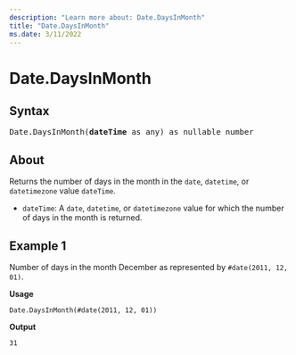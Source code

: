 ```yaml
---
description: "Learn more about: Date.DaysInMonth"
title: "Date.DaysInMonth"
ms.date: 3/11/2022
---
```

# Date.DaysInMonth

## Syntax

<pre>
Date.DaysInMonth(<b>dateTime</b> as any) as nullable number
</pre>
  
## About

Returns the number of days in the month in the `date`, `datetime`, or `datetimezone` value `dateTime`.

* `dateTime`: A `date`, `datetime`, or `datetimezone` value for which the number of days in the month is returned.

## Example 1

Number of days in the month December as represented by `#date(2011, 12, 01)`.

**Usage**

```powerquery-m
Date.DaysInMonth(#date(2011, 12, 01))
```

**Output**

`31`
